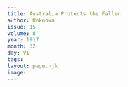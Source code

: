 ```yaml
---
title: Australia Protects the Fallen
author: Unknown
issue: 15
volume: 8
year: 1917
month: 32
day: VI
tags:
layout: page.njk
image:
---
```


